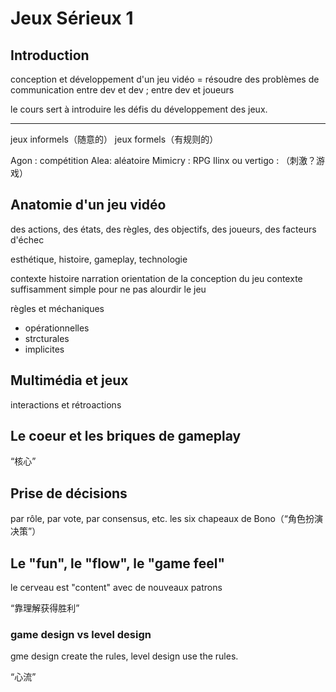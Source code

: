 # Jeux Sérieux 1

## Introduction

conception et développement d'un jeu vidéo = résoudre des problèmes de communication
entre dev et dev ; entre dev et joueurs

le cours sert à introduire les défis du développement des jeux.

----

jeux informels（随意的）
jeux formels（有规则的）

Agon : compétition
Alea: aléatoire
Mimicry : RPG
Ilinx ou vertigo : （刺激？游戏）

## Anatomie d'un jeu vidéo

des actions, des états, des règles, des objectifs, des joueurs, des facteurs d'échec

esthétique, histoire, gameplay, technologie

contexte
histoire
narration
orientation de la conception du jeu
contexte suffisamment simple pour ne pas alourdir le jeu

règles et méchaniques

- opérationnelles
- strcturales
- implicites

## Multimédia et jeux

interactions et rétroactions

## Le coeur et les briques de gameplay

“核心”

## Prise de décisions

par rôle, par vote, par consensus, etc.
les six chapeaux de Bono（“角色扮演决策”）

## Le "fun", le "flow", le "game feel"

le cerveau est "content" avec de nouveaux patrons

“靠理解获得胜利”

### game design vs level design

gme design create the rules, level design use the rules.

“心流”